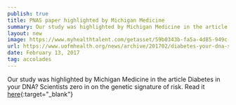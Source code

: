 ```yaml
---
publish: true
title: PNAS paper highlighted by Michigan Medicine
summary: Our study was highlighted by Michigan Medicine in the article "Diabetes in your DNA? Scientists zero in on the genetic signature of risk."
layout: new
image: https://www.myhealthtalent.com/getasset/59b0343b-fa5a-4d85-949c-93cc3f67dd9a/
url: https://www.uofmhealth.org/news/archive/201702/diabetes-your-dna-scientists-zero-genetic-signature-risk
date: February 13, 2017
tag: accolades
--- 
```


Our study was highlighted by Michigan Medicine in the article Diabetes in your DNA? Scientists zero in on the genetic signature of risk. Read it [here](https://www.uofmhealth.org/news/archive/201702/diabetes-your-dna-scientists-zero-genetic-signature-risk){:target="_blank"}
